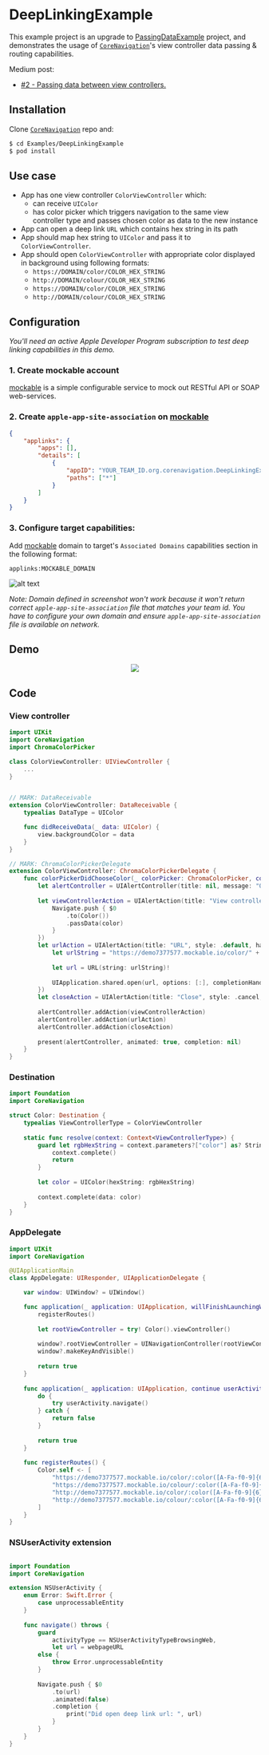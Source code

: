 # DeepLinkingExample

This example project is an upgrade to [PassingDataExample](../PassingDataExample) project, and demonstrates the usage of [`CoreNavigation`]'s view controller data passing & routing capabilities.

Medium post:

- [#2 - Passing data between view controllers.](https://medium.com/@aronbalog/2-ios-reinventing-view-controller-navigation-6d3499d4df73)

## Installation

Clone [`CoreNavigation`] repo and:

```bash
$ cd Examples/DeepLinkingExample
$ pod install
```

## Use case

>
- App has one view controller `ColorViewController` which:
    - can receive `UIColor`
    - has color picker which triggers navigation to the same view controller type and passes chosen color as data to the new instance
- App can open a deep link `URL` which contains hex string in its path
- App should map hex string to `UIColor` and pass it to `ColorViewController`.
- App should open `ColorViewController` with appropriate color displayed in background using following formats:
    - `https://DOMAIN/color/COLOR_HEX_STRING`
    - `http://DOMAIN/colour/COLOR_HEX_STRING`
    - `https://DOMAIN/color/COLOR_HEX_STRING`
    - `http://DOMAIN/colour/COLOR_HEX_STRING`

## Configuration

*You'll need an active Apple Developer Program subscription to test deep linking capabilities in this demo.*

### 1. Create mockable account

[mockable] is a simple configurable service to mock out RESTful API or SOAP web-services.

### 2. Create `apple-app-site-association` on [mockable]

```json
{
    "applinks": {
        "apps": [],
        "details": [
            {
                "appID": "YOUR_TEAM_ID.org.corenavigation.DeepLinkingExample",
                "paths": ["*"]
            }
        ]
    }
}
```

### 3. Configure target capabilities:

Add [mockable] domain to target's `Associated Domains` capabilities section in the following format:

`applinks:MOCKABLE_DOMAIN`

![alt text](Documentation/Assets/Capabilities.png "Logo Title Text 1")

*Note: Domain defined in screenshot won't work because it won't return correct `apple-app-site-association` file that matches your team id. You have to configure your own domain and ensure `apple-app-site-association` file is available on network.*

## Demo

<p align="center">
  <img src="Documentation/Assets/DeepLinking.gif">
</p>

[`CoreNavigation`]: https://github.com/aronbalog/CoreNavigation

## Code

### View controller

```swift
import UIKit
import CoreNavigation
import ChromaColorPicker

class ColorViewController: UIViewController {
    ...
}


// MARK: DataReceivable
extension ColorViewController: DataReceivable {
    typealias DataType = UIColor

    func didReceiveData(_ data: UIColor) {
        view.backgroundColor = data
    }
}

// MARK: ChromaColorPickerDelegate
extension ColorViewController: ChromaColorPickerDelegate {
    func colorPickerDidChooseColor(_ colorPicker: ChromaColorPicker, color: UIColor) {
        let alertController = UIAlertController(title: nil, message: "Open as:", preferredStyle: UIAlertControllerStyle.actionSheet)
        
        let viewControllerAction = UIAlertAction(title: "View controller", style: .default, handler: { (_) in
            Navigate.push { $0
                .to(Color())
                .passData(color)
            }
        })
        let urlAction = UIAlertAction(title: "URL", style: .default, handler: { (_) in
            let urlString = "https://demo7377577.mockable.io/color/" + color.hexCode
            
            let url = URL(string: urlString)!
            
            UIApplication.shared.open(url, options: [:], completionHandler: nil)
        })
        let closeAction = UIAlertAction(title: "Close", style: .cancel, handler: nil)
        
        alertController.addAction(viewControllerAction)
        alertController.addAction(urlAction)
        alertController.addAction(closeAction)
        
        present(alertController, animated: true, completion: nil)
    }
}
```

### Destination

```swift
import Foundation
import CoreNavigation

struct Color: Destination {
    typealias ViewControllerType = ColorViewController
    
    static func resolve(context: Context<ViewControllerType>) {
        guard let rgbHexString = context.parameters?["color"] as? String else {
            context.complete()
            return
        }
        
        let color = UIColor(hexString: rgbHexString)
        
        context.complete(data: color)
    }
}
```

### AppDelegate

```swift
import UIKit
import CoreNavigation

@UIApplicationMain
class AppDelegate: UIResponder, UIApplicationDelegate {

    var window: UIWindow? = UIWindow()

    func application(_ application: UIApplication, willFinishLaunchingWithOptions launchOptions: [UIApplicationLaunchOptionsKey : Any]? = nil) -> Bool {
        registerRoutes()
        
        let rootViewController = try! Color().viewController()
        
        window?.rootViewController = UINavigationController(rootViewController: rootViewController)
        window?.makeKeyAndVisible()
        
        return true
    }
    
    func application(_ application: UIApplication, continue userActivity: NSUserActivity, restorationHandler: @escaping ([Any]?) -> Void) -> Bool {
        do {
            try userActivity.navigate()
        } catch {
            return false
        }
        
        return true
    }
    
    func registerRoutes() {
        Color.self <- [
            "https://demo7377577.mockable.io/color/:color([A-Fa-f0-9]{6}|[A-Fa-f0-9]{3})",
            "https://demo7377577.mockable.io/colour/:color([A-Fa-f0-9]{6}|[A-Fa-f0-9]{3})",
            "http://demo7377577.mockable.io/color/:color([A-Fa-f0-9]{6}|[A-Fa-f0-9]{3})",
            "http://demo7377577.mockable.io/colour/:color([A-Fa-f0-9]{6}|[A-Fa-f0-9]{3})"
        ]
    }
}

```

### NSUserActivity extension

```swift

import Foundation
import CoreNavigation

extension NSUserActivity {
    enum Error: Swift.Error {
        case unprocessableEntity
    }
    
    func navigate() throws {
        guard
            activityType == NSUserActivityTypeBrowsingWeb,
            let url = webpageURL
        else {
            throw Error.unprocessableEntity
        }
    
        Navigate.push { $0
            .to(url)
            .animated(false)
            .completion {
                print("Did open deep link url: ", url)
            }
        }
    }
}
```

[mockable]: https://www.mockable.io